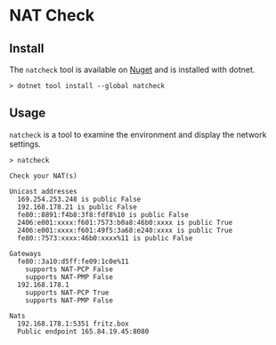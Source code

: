 ﻿# NAT Check

## Install

The `natcheck` tool is available on [Nuget](https://www.nuget.org/packages/Makaretu.Nat/) and
is installed with dotnet.

    > dotnet tool install --global natcheck

## Usage

`natcheck` is a tool to examine the environment and display the network settings.

```
> natcheck

Check your NAT(s)

Unicast addresses
  169.254.253.248 is public False
  192.168.178.21 is public False
  fe80::8891:f4b8:3f8:fdf8%10 is public False
  2406:e001:xxxx:f601:7573:b0a8:46b0:xxxx is public True
  2406:e001:xxxx:f601:49f5:3a68:e240:xxxx is public True
  fe80::7573:xxxx:46b0:xxxx%11 is public False

Gateways
  fe80::3a10:d5ff:fe09:1c0e%11
    supports NAT-PCP False
    supports NAT-PMP False
  192.168.178.1
    supports NAT-PCP True
    supports NAT-PMP False

Nats
  192.168.178.1:5351 fritz.box
  Public endpoint 165.84.19.45:8080
```
